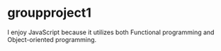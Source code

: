# groupproject1

 I enjoy JavaScript because it utilizes both Functional programming and Object-oriented programming.